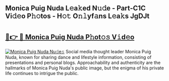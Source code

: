 ## Monica Puig Nuda L𝚎a𝚔ed N𝚞𝚍e - Part-C1C Vi𝚍𝚎o P𝚑𝚘tos - H𝚘𝚝 O𝚗𝚕yf𝚊ns L𝚎a𝚔s JgDJt

# <h2><a href="http://kfc761.oniu.top/?m=Monica+Puig+Nuda">🔗👉 🔴 Monica Puig Nuda P𝚑ot𝚘𝚜 V𝚒d𝚎o</a></h2>

[![Monica Puig Nuda Nu𝚍e𝚜](https://i.imgur.com/0qMVB7G.gif)](http://kfc761.oniu.top/?m=Monica+Puig+Nuda)
Social media thought leader Monica Puig Nuda, known for sharing dance and lifestyle information, consisting of presentations and personal blogs. Approachability and authenticity are the hallmarks of Monica Puig Nuda's public image, but the enigma of his private life continues to intrigue the public.  
